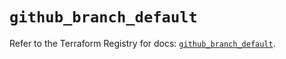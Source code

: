 # `github_branch_default`

Refer to the Terraform Registry for docs: [`github_branch_default`](https://registry.terraform.io/providers/integrations/github/6.6.0/docs/resources/branch_default).
